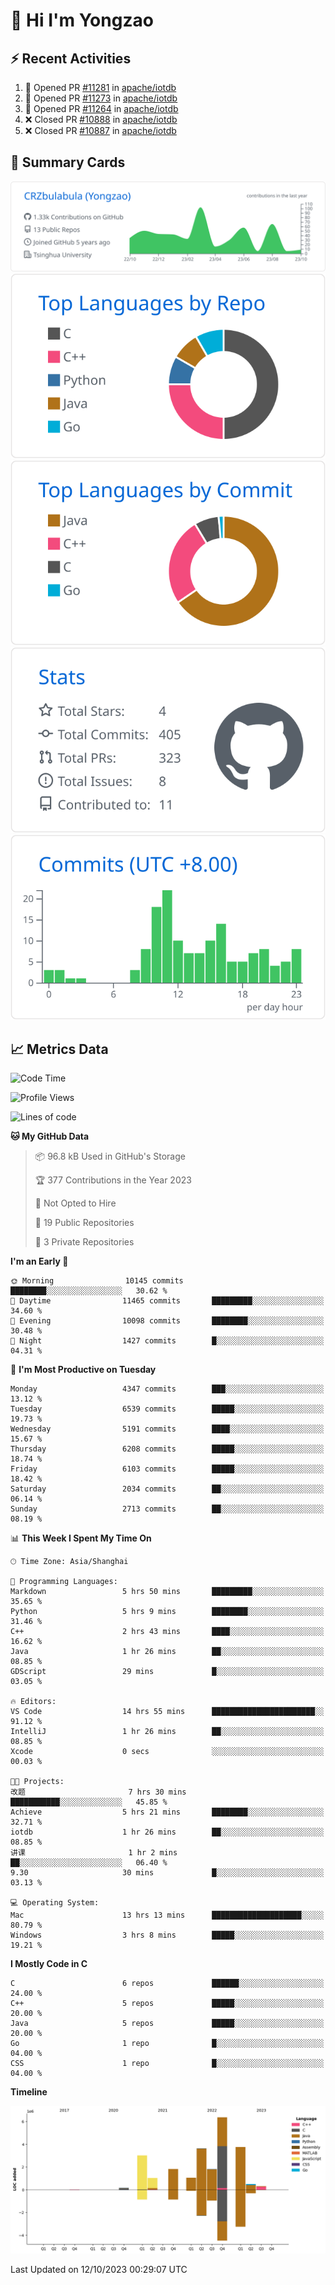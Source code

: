 # 👋 Hi I'm Yongzao

## ⚡ Recent Activities
<!--START_SECTION:activity-->
1. 💪 Opened PR [#11281](https://github.com/apache/iotdb/pull/11281) in [apache/iotdb](https://github.com/apache/iotdb)
2. 💪 Opened PR [#11273](https://github.com/apache/iotdb/pull/11273) in [apache/iotdb](https://github.com/apache/iotdb)
3. 💪 Opened PR [#11264](https://github.com/apache/iotdb/pull/11264) in [apache/iotdb](https://github.com/apache/iotdb)
4. ❌ Closed PR [#10888](https://github.com/apache/iotdb/pull/10888) in [apache/iotdb](https://github.com/apache/iotdb)
5. ❌ Closed PR [#10887](https://github.com/apache/iotdb/pull/10887) in [apache/iotdb](https://github.com/apache/iotdb)
<!--END_SECTION:activity-->

## 🎑 Summary Cards

[![](https://raw.githubusercontent.com/CRZbulabula/CRZbulabula/main/profile-summary-card-output/github/0-profile-details.svg)](https://github.com/vn7n24fzkq/github-profile-summary-cards)
[![](https://raw.githubusercontent.com/CRZbulabula/CRZbulabula/main/profile-summary-card-output/github/1-repos-per-language.svg)](https://github.com/vn7n24fzkq/github-profile-summary-cards) [![](https://raw.githubusercontent.com/CRZbulabula/CRZbulabula/main/profile-summary-card-output/github/2-most-commit-language.svg)](https://github.com/vn7n24fzkq/github-profile-summary-cards)
[![](https://raw.githubusercontent.com/CRZbulabula/CRZbulabula/main/profile-summary-card-output/github/3-stats.svg)](https://github.com/vn7n24fzkq/github-profile-summary-cards) [![](https://raw.githubusercontent.com/CRZbulabula/CRZbulabula/main/profile-summary-card-output/github/4-productive-time.svg)](https://github.com/vn7n24fzkq/github-profile-summary-cards)

## 📈 Metrics Data

<!--START_SECTION:waka-->
![Code Time](http://img.shields.io/badge/Code%20Time-342%20hrs%2015%20mins-blue)

![Profile Views](http://img.shields.io/badge/Profile%20Views-0-blue)

![Lines of code](https://img.shields.io/badge/From%20Hello%20World%20I%27ve%20Written-23.5%20million%20lines%20of%20code-blue)

**🐱 My GitHub Data** 

> 📦 96.8 kB Used in GitHub's Storage 
 > 
> 🏆 377 Contributions in the Year 2023
 > 
> 🚫 Not Opted to Hire
 > 
> 📜 19 Public Repositories 
 > 
> 🔑 3 Private Repositories 
 > 
**I'm an Early 🐤** 

```text
🌞 Morning                10145 commits       ████████░░░░░░░░░░░░░░░░░   30.62 % 
🌆 Daytime                11465 commits       █████████░░░░░░░░░░░░░░░░   34.60 % 
🌃 Evening                10098 commits       ████████░░░░░░░░░░░░░░░░░   30.48 % 
🌙 Night                  1427 commits        █░░░░░░░░░░░░░░░░░░░░░░░░   04.31 % 
```
📅 **I'm Most Productive on Tuesday** 

```text
Monday                   4347 commits        ███░░░░░░░░░░░░░░░░░░░░░░   13.12 % 
Tuesday                  6539 commits        █████░░░░░░░░░░░░░░░░░░░░   19.73 % 
Wednesday                5191 commits        ████░░░░░░░░░░░░░░░░░░░░░   15.67 % 
Thursday                 6208 commits        █████░░░░░░░░░░░░░░░░░░░░   18.74 % 
Friday                   6103 commits        █████░░░░░░░░░░░░░░░░░░░░   18.42 % 
Saturday                 2034 commits        ██░░░░░░░░░░░░░░░░░░░░░░░   06.14 % 
Sunday                   2713 commits        ██░░░░░░░░░░░░░░░░░░░░░░░   08.19 % 
```


📊 **This Week I Spent My Time On** 

```text
🕑︎ Time Zone: Asia/Shanghai

💬 Programming Languages: 
Markdown                 5 hrs 50 mins       █████████░░░░░░░░░░░░░░░░   35.65 % 
Python                   5 hrs 9 mins        ████████░░░░░░░░░░░░░░░░░   31.46 % 
C++                      2 hrs 43 mins       ████░░░░░░░░░░░░░░░░░░░░░   16.62 % 
Java                     1 hr 26 mins        ██░░░░░░░░░░░░░░░░░░░░░░░   08.85 % 
GDScript                 29 mins             █░░░░░░░░░░░░░░░░░░░░░░░░   03.05 % 

🔥 Editors: 
VS Code                  14 hrs 55 mins      ███████████████████████░░   91.12 % 
IntelliJ                 1 hr 26 mins        ██░░░░░░░░░░░░░░░░░░░░░░░   08.85 % 
Xcode                    0 secs              ░░░░░░░░░░░░░░░░░░░░░░░░░   00.03 % 

🐱‍💻 Projects: 
改题                       7 hrs 30 mins       ███████████░░░░░░░░░░░░░░   45.85 % 
Achieve                  5 hrs 21 mins       ████████░░░░░░░░░░░░░░░░░   32.71 % 
iotdb                    1 hr 26 mins        ██░░░░░░░░░░░░░░░░░░░░░░░   08.85 % 
讲课                       1 hr 2 mins         ██░░░░░░░░░░░░░░░░░░░░░░░   06.40 % 
9.30                     30 mins             █░░░░░░░░░░░░░░░░░░░░░░░░   03.13 % 

💻 Operating System: 
Mac                      13 hrs 13 mins      ████████████████████░░░░░   80.79 % 
Windows                  3 hrs 8 mins        █████░░░░░░░░░░░░░░░░░░░░   19.21 % 
```

**I Mostly Code in C** 

```text
C                        6 repos             ██████░░░░░░░░░░░░░░░░░░░   24.00 % 
C++                      5 repos             █████░░░░░░░░░░░░░░░░░░░░   20.00 % 
Java                     5 repos             █████░░░░░░░░░░░░░░░░░░░░   20.00 % 
Go                       1 repo              █░░░░░░░░░░░░░░░░░░░░░░░░   04.00 % 
CSS                      1 repo              █░░░░░░░░░░░░░░░░░░░░░░░░   04.00 % 
```



**Timeline**

![Lines of Code chart](https://raw.githubusercontent.com/CRZbulabula/CRZbulabula/main/assets/bar_graph.png)


 Last Updated on 12/10/2023 00:29:07 UTC
<!--END_SECTION:waka-->

